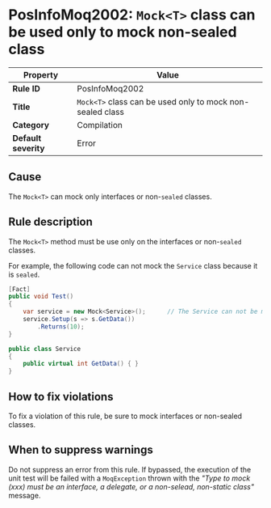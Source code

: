 # PosInfoMoq2002: `Mock<T>` class can be used only to mock non-sealed class

| Property                            | Value                                                         |
|-------------------------------------|---------------------------------------------------------------|
| **Rule ID**                         | PosInfoMoq2002                                                |
| **Title**                           | `Mock<T>` class can be used only to mock non-sealed class     |
| **Category**                        | Compilation													  |
| **Default severity**				  | Error														  |

## Cause

The `Mock<T>` can mock only interfaces or non-`sealed` classes.

## Rule description

The `Mock<T>` method must be use only on the interfaces or non-`sealed` classes.

For example, the following code can not mock the `Service` class because it is `sealed`.

```csharp
[Fact]
public void Test()
{
	var service = new Mock<Service>();		// The Service can not be mocked, because it is a sealed class.
	service.Setup(s => s.GetData())
		.Returns(10);
}

public class Service
{
	public virtual int GetData() { }
}
```

## How to fix violations

To fix a violation of this rule, be sure to mock interfaces or non-sealed classes.

## When to suppress warnings

Do not suppress an error from this rule. If bypassed, the execution of the unit test will be failed with a `MoqException`
thrown with the *"Type to mock (xxx) must be an interface, a delegate, or a non-selead, non-static class"* message.
